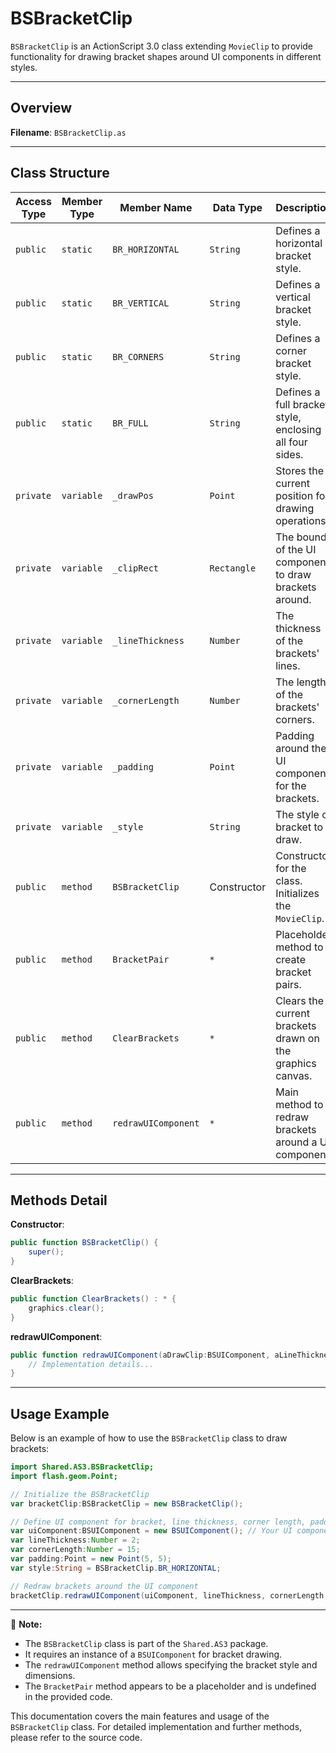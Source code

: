 # BSBracketClip
`BSBracketClip` is an ActionScript 3.0 class extending `MovieClip` to provide functionality for drawing bracket shapes around UI components in different styles.

---

## Overview
**Filename**: `BSBracketClip.as`

---

## Class Structure

| Access Type | Member Type | Member Name       | Data Type        | Description                                              |
|-------------|-------------|-------------------|------------------|----------------------------------------------------------|
| `public`    | `static`    | `BR_HORIZONTAL`   | `String`         | Defines a horizontal bracket style.                      |
| `public`    | `static`    | `BR_VERTICAL`     | `String`         | Defines a vertical bracket style.                        |
| `public`    | `static`    | `BR_CORNERS`      | `String`         | Defines a corner bracket style.                          |
| `public`    | `static`    | `BR_FULL`         | `String`         | Defines a full bracket style, enclosing all four sides.  |
| `private`   | `variable`  | `_drawPos`        | `Point`          | Stores the current position for drawing operations.      |
| `private`   | `variable`  | `_clipRect`       | `Rectangle`      | The bounds of the UI component to draw brackets around.  |
| `private`   | `variable`  | `_lineThickness`  | `Number`         | The thickness of the brackets' lines.                    |
| `private`   | `variable`  | `_cornerLength`   | `Number`         | The length of the brackets' corners.                     |
| `private`   | `variable`  | `_padding`        | `Point`          | Padding around the UI component for the brackets.        |
| `private`   | `variable`  | `_style`          | `String`         | The style of bracket to draw.                            |
| `public`    | `method`    | `BSBracketClip`   | Constructor      | Constructor for the class. Initializes the `MovieClip`.  |
| `public`    | `method`    | `BracketPair`     | `*`              | Placeholder method to create bracket pairs.              |
| `public`    | `method`    | `ClearBrackets`   | `*`              | Clears the current brackets drawn on the graphics canvas.|
| `public`    | `method`    | `redrawUIComponent` | `*`            | Main method to redraw brackets around a UI component.    |

---

## Methods Detail

**Constructor**:
```actionscript
public function BSBracketClip() {
    super();
}
```

**ClearBrackets**:
```actionscript
public function ClearBrackets() : * {
    graphics.clear();
}
```

**redrawUIComponent**:
```actionscript
public function redrawUIComponent(aDrawClip:BSUIComponent, aLineThickness:Number, aCornerLength:Number, aPadding:Point, aStyle:String) : * {
    // Implementation details...
}
```

---

## Usage Example

Below is an example of how to use the `BSBracketClip` class to draw brackets:

```actionscript
import Shared.AS3.BSBracketClip;
import flash.geom.Point;

// Initialize the BSBracketClip
var bracketClip:BSBracketClip = new BSBracketClip();

// Define UI component for bracket, line thickness, corner length, padding, and style
var uiComponent:BSUIComponent = new BSUIComponent(); // Your UI component
var lineThickness:Number = 2;
var cornerLength:Number = 15;
var padding:Point = new Point(5, 5);
var style:String = BSBracketClip.BR_HORIZONTAL;

// Redraw brackets around the UI component
bracketClip.redrawUIComponent(uiComponent, lineThickness, cornerLength, padding, style);
```

---

🔵 **Note:**
- The `BSBracketClip` class is part of the `Shared.AS3` package.
- It requires an instance of a `BSUIComponent` for bracket drawing.
- The `redrawUIComponent` method allows specifying the bracket style and dimensions.
- The `BracketPair` method appears to be a placeholder and is undefined in the provided code.

This documentation covers the main features and usage of the `BSBracketClip` class.
For detailed implementation and further methods, please refer to the source code.
